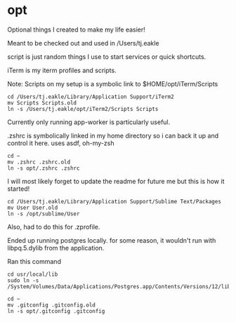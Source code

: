 # opt
Optional things I created to make my life easier!

Meant to be checked out and used in /Users/tj.eakle

script is just random things I use to start services or quick shortcuts.

iTerm is my iterm profiles and scripts.

Note: Scripts on my setup is a symbolic link to $HOME/opt/iTerm/Scripts

```
cd /Users/tj.eakle/Library/Application Support/iTerm2
mv Scripts Scripts.old
ln -s /Users/tj.eakle/opt/iTerm2/Scripts Scripts
```
Currently only running app-worker is particularly useful.

.zshrc is symbolically linked in my home directory so i can back it up and control it here.
uses asdf, oh-my-zsh

```
cd ~
mv .zshrc .zshrc.old
ln -s opt/.zshrc .zshrc
```

I will most likely forget to update the readme for future me but this is how it started!

```
cd /Users/tj.eakle/Library/Application Support/Sublime Text/Packages
mv User User.old
ln -s /opt/sublime/User 
```

Also, had to do this for .zprofile.

Ended up running postgres locally. for some reason, it wouldn't run with libpq.5.dylib from the application.

Ran this command

```
cd usr/local/lib
sudo ln -s /System/Volumes/Data/Applications/Postgres.app/Contents/Versions/12/lib/libpq.5.dylib
```

```
cd ~
mv .gitconfig .gitconfig.old
ln -s opt/.gitconfig .gitconfig
```
